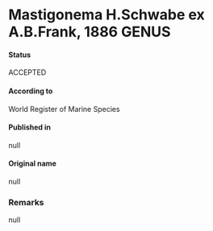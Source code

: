 # Mastigonema H.Schwabe ex A.B.Frank, 1886 GENUS

#### Status
ACCEPTED

#### According to
World Register of Marine Species

#### Published in
null

#### Original name
null

### Remarks
null
